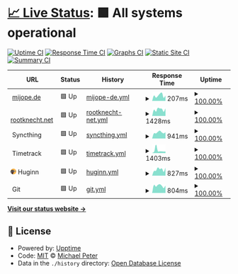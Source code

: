 # [📈 Live Status](https://Allaman.github.io/status): <!--live status--> **🟩 All systems operational**

[![Uptime CI](https://github.com/koj-co/upptime/workflows/Uptime%20CI/badge.svg)](https://github.com/koj-co/upptime/actions?query=workflow%3A%22Uptime+CI%22)
[![Response Time CI](https://github.com/koj-co/upptime/workflows/Response%20Time%20CI/badge.svg)](https://github.com/koj-co/upptime/actions?query=workflow%3A%22Response+Time+CI%22)
[![Graphs CI](https://github.com/koj-co/upptime/workflows/Graphs%20CI/badge.svg)](https://github.com/koj-co/upptime/actions?query=workflow%3A%22Graphs+CI%22)
[![Static Site CI](https://github.com/koj-co/upptime/workflows/Static%20Site%20CI/badge.svg)](https://github.com/koj-co/upptime/actions?query=workflow%3A%22Static+Site+CI%22)
[![Summary CI](https://github.com/koj-co/upptime/workflows/Summary%20CI/badge.svg)](https://github.com/koj-co/upptime/actions?query=workflow%3A%22Summary+CI%22)

<!--start: status pages-->
<!-- This summary is generated by Upptime (https://github.com/upptime/upptime) -->
<!-- Do not edit this manually, your changes will be overwritten -->
<!-- prettier-ignore -->
| URL | Status | History | Response Time | Uptime |
| --- | ------ | ------- | ------------- | ------ |
| <img alt="" src="https://icons.duckduckgo.com/ip3/mijope.de.ico" height="13"> [mijope.de](https://mijope.de) | 🟩 Up | [mijope-de.yml](https://github.com/Allaman/status/commits/HEAD/history/mijope-de.yml) | <details><summary><img alt="Response time graph" src="./graphs/mijope-de/response-time-week.png" height="20"> 207ms</summary><br><a href="https://Allaman.github.io/status/history/mijope-de"><img alt="Response time 877" src="https://img.shields.io/endpoint?url=https%3A%2F%2Fraw.githubusercontent.com%2FAllaman%2Fstatus%2FHEAD%2Fapi%2Fmijope-de%2Fresponse-time.json"></a><br><a href="https://Allaman.github.io/status/history/mijope-de"><img alt="24-hour response time 200" src="https://img.shields.io/endpoint?url=https%3A%2F%2Fraw.githubusercontent.com%2FAllaman%2Fstatus%2FHEAD%2Fapi%2Fmijope-de%2Fresponse-time-day.json"></a><br><a href="https://Allaman.github.io/status/history/mijope-de"><img alt="7-day response time 207" src="https://img.shields.io/endpoint?url=https%3A%2F%2Fraw.githubusercontent.com%2FAllaman%2Fstatus%2FHEAD%2Fapi%2Fmijope-de%2Fresponse-time-week.json"></a><br><a href="https://Allaman.github.io/status/history/mijope-de"><img alt="30-day response time 557" src="https://img.shields.io/endpoint?url=https%3A%2F%2Fraw.githubusercontent.com%2FAllaman%2Fstatus%2FHEAD%2Fapi%2Fmijope-de%2Fresponse-time-month.json"></a><br><a href="https://Allaman.github.io/status/history/mijope-de"><img alt="1-year response time 852" src="https://img.shields.io/endpoint?url=https%3A%2F%2Fraw.githubusercontent.com%2FAllaman%2Fstatus%2FHEAD%2Fapi%2Fmijope-de%2Fresponse-time-year.json"></a></details> | <details><summary><a href="https://Allaman.github.io/status/history/mijope-de">100.00%</a></summary><a href="https://Allaman.github.io/status/history/mijope-de"><img alt="All-time uptime 99.97%" src="https://img.shields.io/endpoint?url=https%3A%2F%2Fraw.githubusercontent.com%2FAllaman%2Fstatus%2FHEAD%2Fapi%2Fmijope-de%2Fuptime.json"></a><br><a href="https://Allaman.github.io/status/history/mijope-de"><img alt="24-hour uptime 100.00%" src="https://img.shields.io/endpoint?url=https%3A%2F%2Fraw.githubusercontent.com%2FAllaman%2Fstatus%2FHEAD%2Fapi%2Fmijope-de%2Fuptime-day.json"></a><br><a href="https://Allaman.github.io/status/history/mijope-de"><img alt="7-day uptime 100.00%" src="https://img.shields.io/endpoint?url=https%3A%2F%2Fraw.githubusercontent.com%2FAllaman%2Fstatus%2FHEAD%2Fapi%2Fmijope-de%2Fuptime-week.json"></a><br><a href="https://Allaman.github.io/status/history/mijope-de"><img alt="30-day uptime 100.00%" src="https://img.shields.io/endpoint?url=https%3A%2F%2Fraw.githubusercontent.com%2FAllaman%2Fstatus%2FHEAD%2Fapi%2Fmijope-de%2Fuptime-month.json"></a><br><a href="https://Allaman.github.io/status/history/mijope-de"><img alt="1-year uptime 99.96%" src="https://img.shields.io/endpoint?url=https%3A%2F%2Fraw.githubusercontent.com%2FAllaman%2Fstatus%2FHEAD%2Fapi%2Fmijope-de%2Fuptime-year.json"></a></details>
| <img alt="" src="https://rootknecht.net/logo.png" height="13"> [rootknecht.net](https://rootknecht.net) | 🟩 Up | [rootknecht-net.yml](https://github.com/Allaman/status/commits/HEAD/history/rootknecht-net.yml) | <details><summary><img alt="Response time graph" src="./graphs/rootknecht-net/response-time-week.png" height="20"> 1428ms</summary><br><a href="https://Allaman.github.io/status/history/rootknecht-net"><img alt="Response time 1147" src="https://img.shields.io/endpoint?url=https%3A%2F%2Fraw.githubusercontent.com%2FAllaman%2Fstatus%2FHEAD%2Fapi%2Frootknecht-net%2Fresponse-time.json"></a><br><a href="https://Allaman.github.io/status/history/rootknecht-net"><img alt="24-hour response time 1651" src="https://img.shields.io/endpoint?url=https%3A%2F%2Fraw.githubusercontent.com%2FAllaman%2Fstatus%2FHEAD%2Fapi%2Frootknecht-net%2Fresponse-time-day.json"></a><br><a href="https://Allaman.github.io/status/history/rootknecht-net"><img alt="7-day response time 1428" src="https://img.shields.io/endpoint?url=https%3A%2F%2Fraw.githubusercontent.com%2FAllaman%2Fstatus%2FHEAD%2Fapi%2Frootknecht-net%2Fresponse-time-week.json"></a><br><a href="https://Allaman.github.io/status/history/rootknecht-net"><img alt="30-day response time 1264" src="https://img.shields.io/endpoint?url=https%3A%2F%2Fraw.githubusercontent.com%2FAllaman%2Fstatus%2FHEAD%2Fapi%2Frootknecht-net%2Fresponse-time-month.json"></a><br><a href="https://Allaman.github.io/status/history/rootknecht-net"><img alt="1-year response time 1147" src="https://img.shields.io/endpoint?url=https%3A%2F%2Fraw.githubusercontent.com%2FAllaman%2Fstatus%2FHEAD%2Fapi%2Frootknecht-net%2Fresponse-time-year.json"></a></details> | <details><summary><a href="https://Allaman.github.io/status/history/rootknecht-net">100.00%</a></summary><a href="https://Allaman.github.io/status/history/rootknecht-net"><img alt="All-time uptime 100.00%" src="https://img.shields.io/endpoint?url=https%3A%2F%2Fraw.githubusercontent.com%2FAllaman%2Fstatus%2FHEAD%2Fapi%2Frootknecht-net%2Fuptime.json"></a><br><a href="https://Allaman.github.io/status/history/rootknecht-net"><img alt="24-hour uptime 100.00%" src="https://img.shields.io/endpoint?url=https%3A%2F%2Fraw.githubusercontent.com%2FAllaman%2Fstatus%2FHEAD%2Fapi%2Frootknecht-net%2Fuptime-day.json"></a><br><a href="https://Allaman.github.io/status/history/rootknecht-net"><img alt="7-day uptime 100.00%" src="https://img.shields.io/endpoint?url=https%3A%2F%2Fraw.githubusercontent.com%2FAllaman%2Fstatus%2FHEAD%2Fapi%2Frootknecht-net%2Fuptime-week.json"></a><br><a href="https://Allaman.github.io/status/history/rootknecht-net"><img alt="30-day uptime 100.00%" src="https://img.shields.io/endpoint?url=https%3A%2F%2Fraw.githubusercontent.com%2FAllaman%2Fstatus%2FHEAD%2Fapi%2Frootknecht-net%2Fuptime-month.json"></a><br><a href="https://Allaman.github.io/status/history/rootknecht-net"><img alt="1-year uptime 100.00%" src="https://img.shields.io/endpoint?url=https%3A%2F%2Fraw.githubusercontent.com%2FAllaman%2Fstatus%2FHEAD%2Fapi%2Frootknecht-net%2Fuptime-year.json"></a></details>
| <img alt="" src="https://syncthing.net/img/favicons/favicon-32x32.png" height="13"> Syncthing | 🟩 Up | [syncthing.yml](https://github.com/Allaman/status/commits/HEAD/history/syncthing.yml) | <details><summary><img alt="Response time graph" src="./graphs/syncthing/response-time-week.png" height="20"> 941ms</summary><br><a href="https://Allaman.github.io/status/history/syncthing"><img alt="Response time 955" src="https://img.shields.io/endpoint?url=https%3A%2F%2Fraw.githubusercontent.com%2FAllaman%2Fstatus%2FHEAD%2Fapi%2Fsyncthing%2Fresponse-time.json"></a><br><a href="https://Allaman.github.io/status/history/syncthing"><img alt="24-hour response time 967" src="https://img.shields.io/endpoint?url=https%3A%2F%2Fraw.githubusercontent.com%2FAllaman%2Fstatus%2FHEAD%2Fapi%2Fsyncthing%2Fresponse-time-day.json"></a><br><a href="https://Allaman.github.io/status/history/syncthing"><img alt="7-day response time 941" src="https://img.shields.io/endpoint?url=https%3A%2F%2Fraw.githubusercontent.com%2FAllaman%2Fstatus%2FHEAD%2Fapi%2Fsyncthing%2Fresponse-time-week.json"></a><br><a href="https://Allaman.github.io/status/history/syncthing"><img alt="30-day response time 914" src="https://img.shields.io/endpoint?url=https%3A%2F%2Fraw.githubusercontent.com%2FAllaman%2Fstatus%2FHEAD%2Fapi%2Fsyncthing%2Fresponse-time-month.json"></a><br><a href="https://Allaman.github.io/status/history/syncthing"><img alt="1-year response time 953" src="https://img.shields.io/endpoint?url=https%3A%2F%2Fraw.githubusercontent.com%2FAllaman%2Fstatus%2FHEAD%2Fapi%2Fsyncthing%2Fresponse-time-year.json"></a></details> | <details><summary><a href="https://Allaman.github.io/status/history/syncthing">100.00%</a></summary><a href="https://Allaman.github.io/status/history/syncthing"><img alt="All-time uptime 99.96%" src="https://img.shields.io/endpoint?url=https%3A%2F%2Fraw.githubusercontent.com%2FAllaman%2Fstatus%2FHEAD%2Fapi%2Fsyncthing%2Fuptime.json"></a><br><a href="https://Allaman.github.io/status/history/syncthing"><img alt="24-hour uptime 100.00%" src="https://img.shields.io/endpoint?url=https%3A%2F%2Fraw.githubusercontent.com%2FAllaman%2Fstatus%2FHEAD%2Fapi%2Fsyncthing%2Fuptime-day.json"></a><br><a href="https://Allaman.github.io/status/history/syncthing"><img alt="7-day uptime 100.00%" src="https://img.shields.io/endpoint?url=https%3A%2F%2Fraw.githubusercontent.com%2FAllaman%2Fstatus%2FHEAD%2Fapi%2Fsyncthing%2Fuptime-week.json"></a><br><a href="https://Allaman.github.io/status/history/syncthing"><img alt="30-day uptime 100.00%" src="https://img.shields.io/endpoint?url=https%3A%2F%2Fraw.githubusercontent.com%2FAllaman%2Fstatus%2FHEAD%2Fapi%2Fsyncthing%2Fuptime-month.json"></a><br><a href="https://Allaman.github.io/status/history/syncthing"><img alt="1-year uptime 99.93%" src="https://img.shields.io/endpoint?url=https%3A%2F%2Fraw.githubusercontent.com%2FAllaman%2Fstatus%2FHEAD%2Fapi%2Fsyncthing%2Fuptime-year.json"></a></details>
| <img alt="" src="https://www.timetrackapp.com/wp-content/uploads/2020/04/favicon.png" height="13"> Timetrack | 🟩 Up | [timetrack.yml](https://github.com/Allaman/status/commits/HEAD/history/timetrack.yml) | <details><summary><img alt="Response time graph" src="./graphs/timetrack/response-time-week.png" height="20"> 1403ms</summary><br><a href="https://Allaman.github.io/status/history/timetrack"><img alt="Response time 807" src="https://img.shields.io/endpoint?url=https%3A%2F%2Fraw.githubusercontent.com%2FAllaman%2Fstatus%2FHEAD%2Fapi%2Ftimetrack%2Fresponse-time.json"></a><br><a href="https://Allaman.github.io/status/history/timetrack"><img alt="24-hour response time 836" src="https://img.shields.io/endpoint?url=https%3A%2F%2Fraw.githubusercontent.com%2FAllaman%2Fstatus%2FHEAD%2Fapi%2Ftimetrack%2Fresponse-time-day.json"></a><br><a href="https://Allaman.github.io/status/history/timetrack"><img alt="7-day response time 1403" src="https://img.shields.io/endpoint?url=https%3A%2F%2Fraw.githubusercontent.com%2FAllaman%2Fstatus%2FHEAD%2Fapi%2Ftimetrack%2Fresponse-time-week.json"></a><br><a href="https://Allaman.github.io/status/history/timetrack"><img alt="30-day response time 904" src="https://img.shields.io/endpoint?url=https%3A%2F%2Fraw.githubusercontent.com%2FAllaman%2Fstatus%2FHEAD%2Fapi%2Ftimetrack%2Fresponse-time-month.json"></a><br><a href="https://Allaman.github.io/status/history/timetrack"><img alt="1-year response time 813" src="https://img.shields.io/endpoint?url=https%3A%2F%2Fraw.githubusercontent.com%2FAllaman%2Fstatus%2FHEAD%2Fapi%2Ftimetrack%2Fresponse-time-year.json"></a></details> | <details><summary><a href="https://Allaman.github.io/status/history/timetrack">100.00%</a></summary><a href="https://Allaman.github.io/status/history/timetrack"><img alt="All-time uptime 100.00%" src="https://img.shields.io/endpoint?url=https%3A%2F%2Fraw.githubusercontent.com%2FAllaman%2Fstatus%2FHEAD%2Fapi%2Ftimetrack%2Fuptime.json"></a><br><a href="https://Allaman.github.io/status/history/timetrack"><img alt="24-hour uptime 100.00%" src="https://img.shields.io/endpoint?url=https%3A%2F%2Fraw.githubusercontent.com%2FAllaman%2Fstatus%2FHEAD%2Fapi%2Ftimetrack%2Fuptime-day.json"></a><br><a href="https://Allaman.github.io/status/history/timetrack"><img alt="7-day uptime 100.00%" src="https://img.shields.io/endpoint?url=https%3A%2F%2Fraw.githubusercontent.com%2FAllaman%2Fstatus%2FHEAD%2Fapi%2Ftimetrack%2Fuptime-week.json"></a><br><a href="https://Allaman.github.io/status/history/timetrack"><img alt="30-day uptime 100.00%" src="https://img.shields.io/endpoint?url=https%3A%2F%2Fraw.githubusercontent.com%2FAllaman%2Fstatus%2FHEAD%2Fapi%2Ftimetrack%2Fuptime-month.json"></a><br><a href="https://Allaman.github.io/status/history/timetrack"><img alt="1-year uptime 100.00%" src="https://img.shields.io/endpoint?url=https%3A%2F%2Fraw.githubusercontent.com%2FAllaman%2Fstatus%2FHEAD%2Fapi%2Ftimetrack%2Fuptime-year.json"></a></details>
| <img alt="" src="https://raw.githubusercontent.com/huginn/huginn/master/media/huginn-icon-64.png" height="13"> Huginn | 🟩 Up | [huginn.yml](https://github.com/Allaman/status/commits/HEAD/history/huginn.yml) | <details><summary><img alt="Response time graph" src="./graphs/huginn/response-time-week.png" height="20"> 827ms</summary><br><a href="https://Allaman.github.io/status/history/huginn"><img alt="Response time 768" src="https://img.shields.io/endpoint?url=https%3A%2F%2Fraw.githubusercontent.com%2FAllaman%2Fstatus%2FHEAD%2Fapi%2Fhuginn%2Fresponse-time.json"></a><br><a href="https://Allaman.github.io/status/history/huginn"><img alt="24-hour response time 1051" src="https://img.shields.io/endpoint?url=https%3A%2F%2Fraw.githubusercontent.com%2FAllaman%2Fstatus%2FHEAD%2Fapi%2Fhuginn%2Fresponse-time-day.json"></a><br><a href="https://Allaman.github.io/status/history/huginn"><img alt="7-day response time 827" src="https://img.shields.io/endpoint?url=https%3A%2F%2Fraw.githubusercontent.com%2FAllaman%2Fstatus%2FHEAD%2Fapi%2Fhuginn%2Fresponse-time-week.json"></a><br><a href="https://Allaman.github.io/status/history/huginn"><img alt="30-day response time 737" src="https://img.shields.io/endpoint?url=https%3A%2F%2Fraw.githubusercontent.com%2FAllaman%2Fstatus%2FHEAD%2Fapi%2Fhuginn%2Fresponse-time-month.json"></a><br><a href="https://Allaman.github.io/status/history/huginn"><img alt="1-year response time 760" src="https://img.shields.io/endpoint?url=https%3A%2F%2Fraw.githubusercontent.com%2FAllaman%2Fstatus%2FHEAD%2Fapi%2Fhuginn%2Fresponse-time-year.json"></a></details> | <details><summary><a href="https://Allaman.github.io/status/history/huginn">100.00%</a></summary><a href="https://Allaman.github.io/status/history/huginn"><img alt="All-time uptime 100.00%" src="https://img.shields.io/endpoint?url=https%3A%2F%2Fraw.githubusercontent.com%2FAllaman%2Fstatus%2FHEAD%2Fapi%2Fhuginn%2Fuptime.json"></a><br><a href="https://Allaman.github.io/status/history/huginn"><img alt="24-hour uptime 100.00%" src="https://img.shields.io/endpoint?url=https%3A%2F%2Fraw.githubusercontent.com%2FAllaman%2Fstatus%2FHEAD%2Fapi%2Fhuginn%2Fuptime-day.json"></a><br><a href="https://Allaman.github.io/status/history/huginn"><img alt="7-day uptime 100.00%" src="https://img.shields.io/endpoint?url=https%3A%2F%2Fraw.githubusercontent.com%2FAllaman%2Fstatus%2FHEAD%2Fapi%2Fhuginn%2Fuptime-week.json"></a><br><a href="https://Allaman.github.io/status/history/huginn"><img alt="30-day uptime 100.00%" src="https://img.shields.io/endpoint?url=https%3A%2F%2Fraw.githubusercontent.com%2FAllaman%2Fstatus%2FHEAD%2Fapi%2Fhuginn%2Fuptime-month.json"></a><br><a href="https://Allaman.github.io/status/history/huginn"><img alt="1-year uptime 100.00%" src="https://img.shields.io/endpoint?url=https%3A%2F%2Fraw.githubusercontent.com%2FAllaman%2Fstatus%2FHEAD%2Fapi%2Fhuginn%2Fuptime-year.json"></a></details>
| <img alt="" src="https://gitea.io/images/favicon.png" height="13"> Git | 🟩 Up | [git.yml](https://github.com/Allaman/status/commits/HEAD/history/git.yml) | <details><summary><img alt="Response time graph" src="./graphs/git/response-time-week.png" height="20"> 804ms</summary><br><a href="https://Allaman.github.io/status/history/git"><img alt="Response time 897" src="https://img.shields.io/endpoint?url=https%3A%2F%2Fraw.githubusercontent.com%2FAllaman%2Fstatus%2FHEAD%2Fapi%2Fgit%2Fresponse-time.json"></a><br><a href="https://Allaman.github.io/status/history/git"><img alt="24-hour response time 805" src="https://img.shields.io/endpoint?url=https%3A%2F%2Fraw.githubusercontent.com%2FAllaman%2Fstatus%2FHEAD%2Fapi%2Fgit%2Fresponse-time-day.json"></a><br><a href="https://Allaman.github.io/status/history/git"><img alt="7-day response time 804" src="https://img.shields.io/endpoint?url=https%3A%2F%2Fraw.githubusercontent.com%2FAllaman%2Fstatus%2FHEAD%2Fapi%2Fgit%2Fresponse-time-week.json"></a><br><a href="https://Allaman.github.io/status/history/git"><img alt="30-day response time 764" src="https://img.shields.io/endpoint?url=https%3A%2F%2Fraw.githubusercontent.com%2FAllaman%2Fstatus%2FHEAD%2Fapi%2Fgit%2Fresponse-time-month.json"></a><br><a href="https://Allaman.github.io/status/history/git"><img alt="1-year response time 893" src="https://img.shields.io/endpoint?url=https%3A%2F%2Fraw.githubusercontent.com%2FAllaman%2Fstatus%2FHEAD%2Fapi%2Fgit%2Fresponse-time-year.json"></a></details> | <details><summary><a href="https://Allaman.github.io/status/history/git">100.00%</a></summary><a href="https://Allaman.github.io/status/history/git"><img alt="All-time uptime 99.53%" src="https://img.shields.io/endpoint?url=https%3A%2F%2Fraw.githubusercontent.com%2FAllaman%2Fstatus%2FHEAD%2Fapi%2Fgit%2Fuptime.json"></a><br><a href="https://Allaman.github.io/status/history/git"><img alt="24-hour uptime 100.00%" src="https://img.shields.io/endpoint?url=https%3A%2F%2Fraw.githubusercontent.com%2FAllaman%2Fstatus%2FHEAD%2Fapi%2Fgit%2Fuptime-day.json"></a><br><a href="https://Allaman.github.io/status/history/git"><img alt="7-day uptime 100.00%" src="https://img.shields.io/endpoint?url=https%3A%2F%2Fraw.githubusercontent.com%2FAllaman%2Fstatus%2FHEAD%2Fapi%2Fgit%2Fuptime-week.json"></a><br><a href="https://Allaman.github.io/status/history/git"><img alt="30-day uptime 100.00%" src="https://img.shields.io/endpoint?url=https%3A%2F%2Fraw.githubusercontent.com%2FAllaman%2Fstatus%2FHEAD%2Fapi%2Fgit%2Fuptime-month.json"></a><br><a href="https://Allaman.github.io/status/history/git"><img alt="1-year uptime 100.00%" src="https://img.shields.io/endpoint?url=https%3A%2F%2Fraw.githubusercontent.com%2FAllaman%2Fstatus%2FHEAD%2Fapi%2Fgit%2Fuptime-year.json"></a></details>

<!--end: status pages-->

[**Visit our status website →**](https://Allaman.github.io/status)

## 📄 License

- Powered by: [Upptime](https://github.com/upptime/upptime)
- Code: [MIT](./LICENSE) © [Michael Peter](https://github.com/Allaman)
- Data in the `./history` directory: [Open Database License](https://opendatacommons.org/licenses/odbl/1-0/)
